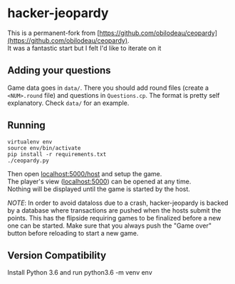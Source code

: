 # hacker-jeopardy

This is a permanent-fork from [https://github.com/obilodeau/ceopardy](https://github.com/obilodeau/ceopardy).     
It was a fantastic start but I felt I'd like to iterate on it

## Adding your questions

Game data goes in `data/`. There you should add round files (create a `<NUM>.round`
file) and questions in `Questions.cp`. The format is pretty self explanatory.
Check `data/` for an example.

## Running  

```
virtualenv env
source env/bin/activate
pip install -r requirements.txt
./ceopardy.py
```

Then open [localhost:5000/host](http://localhost:5000/host) and setup the game.    
The player's view ([localhost:5000](http://localhost:5000)) can be opened at any time.    
Nothing will be displayed until the game is started by
the host.

*NOTE*: In order to avoid dataloss due to a crash, hacker-jeopardy is backed by a
database where transactions are pushed when the hosts submit the points. This
has the flipside requiring games to be finalized before a new one can be
started. Make sure that you always push the "Game over" button before
reloading to start a new game.

## Version Compatibility
Install Python 3.6  and run
python3.6 -m venv env
